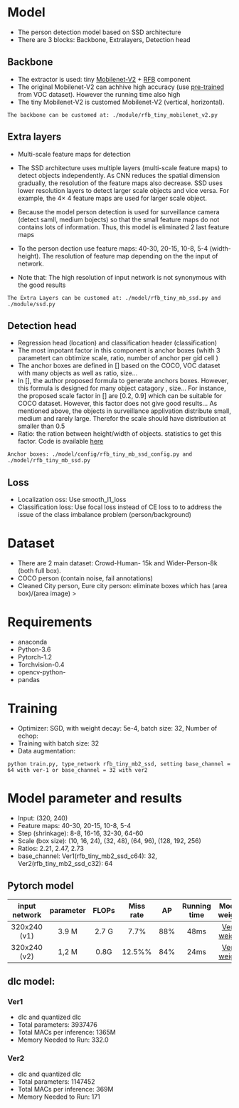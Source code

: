 

# Model
* The person detection model based on SSD architecture
* There are 3 blocks: Backbone, Extralayers, Detection head

## Backbone

* The extractor is used: tiny [Mobilenet-V2]() + [RFB]() component
* The original Mobilenet-V2 can achhive high accuracy (use [pre-trained](https://storage.googleapis.com/models-hao/mb2-ssd-lite-mp-0_686.pth) from VOC dataset). However the running time also high
* The tiny Mobilenet-V2 is customed Mobilenet-V2 (vertical, horizontal).
```
The backbone can be customed at: ./module/rfb_tiny_mobilenet_v2.py
```


## Extra layers
* Multi-scale feature maps for detection
* The SSD architecture uses multiple layers (multi-scale feature maps) to detect objects independently. As CNN reduces the spatial dimension gradually, the resolution of the feature maps also decrease. SSD uses lower resolution layers to detect larger scale objects and vice versa. For example, the 4× 4 feature maps are used for larger scale object.
* Because the model person detection is  used for surveillance camera (detect samll, medium bojects) so that the small feature maps do not contains lots of information. Thus, this model is eliminated 2 last feature maps
* To the person dection use feature maps: 40-30, 20-15, 10-8, 5-4 (width-height). The resolution of feature map depending on the the input of network.

* Note that: The high resolution of input network is not synonymous with the good results
```
The Extra Layers can be customed at: ./model/rfb_tiny_mb_ssd.py and ./module/ssd.py
```

## Detection head

* Regression head (location) and  classification header (classification)
* The most impotant factor in this component is anchor boxes (whith 3 parametert can obtimize scale, ratio, number of anchor per gid cell )
* The anchor boxes are defined in [] based on the COCO, VOC dataset with many objects as well as ratio, size...
* In [], the author proposed formula to generate anchors boxes. However, this formula is designed for many object catagory , size... For instance, the proposed scale factor in [] are [0.2, 0.9] which can be suitable for COCO dataset. However, this factor does not give good results... As mentioned above, the objects in surveillance applivation distribute small, medium and rarely large. Therefor the scale should have distribution at smaller than 0.5
* Ratio: the ration between height/width of objects. statistics to get this factor. Code is available [here]()

```
Anchor boxes: ./model/config/rfb_tiny_mb_ssd_config.py and ./model/rfb_tiny_mb_ssd.py
```

## Loss 
* Localization oss: Use smooth_l1_loss
* Classification loss: Use focal loss instead of CE loss to  to address the issue of the class imbalance problem (person/background)

# Dataset
* There are 2 main dataset: Crowd-Human- 15k and Wider-Person-8k (both full box).
* COCO person (contain noise, fail annotations)
* Cleaned City person, Eure city person: eliminate boxes which has (area box)/(area image) >

# Requirements
* anaconda
* Python-3.6
* Pytorch-1.2
* Torchvision-0.4
* opencv-python-
* pandas

# Training
* Optimizer: SGD, with weight decay: 5e-4, batch size: 32, Number of echop:
* Training with batch size: 32
* Data augmentation:
```
python train.py, type_network rfb_tiny_mb2_ssd, setting base_channel = 64 with ver-1 or base_channel = 32 with ver2
```
# Model parameter and results
* Input: (320, 240)
* Feature maps: 40-30, 20-15, 10-8, 5-4
* Step (shrinkage): 8-8, 16-16, 32-30, 64-60
* Scale (box size): (10, 16, 24), (32, 48), (64, 96), (128, 192, 256)
* Ratios: 2.21, 2.47, 2.73
* base_channel: Ver1(rfb_tiny_mb2_ssd_c64): 32, Ver2(rfb_tiny_mb2_ssd_c32): 64

  
## Pytorch model
  
| input network | parameter | FLOPs | Miss rate |  AP   | Running time |                                                     Model weight                                                      |
| :-----------: | :-------: | :---: | :-------: | :---: | :----------: | :-------------------------------------------------------------------------------------------------------------------: |
| 320x240  (v1) |   3.9 M   | 2.7 G |   7.7%    |  88%  |     48ms     | [Ver1 weight](http://192.168.0.232:8929/tienln4/ai_camera_detector/-/tree/master/app%2Fperson%2Frfb_tiny_mb2_ssd_c64) |
| 320x240  (v2) |   1,2 M   | 0.8G  |  12.5%%   |  84%  |     24ms     | [Ver2 weight](http://192.168.0.232:8929/tienln4/ai_camera_detector/-/tree/master/app%2Fperson%2Frfb_tiny_mb2_ssd_c32) |

## dlc model:
### Ver1 

* dlc and quantized dlc
* Total parameters: 3937476
* Total MACs per inference: 1365M
* Memory Needed to Run: 332.0

### Ver2 
* dlc and quantized dlc
* Total parameters: 1147452
* Total MACs per inference: 369M
* Memory Needed to Run: 171

  